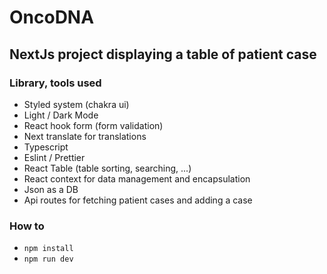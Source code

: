 # OncoDNA

## NextJs project displaying a table of patient case

### Library, tools used

- Styled system (chakra ui)
- Light / Dark Mode
- React hook form (form validation)
- Next translate for translations
- Typescript
- Eslint / Prettier
- React Table (table sorting, searching, ...)
- React context for data management and encapsulation
- Json as a DB
- Api routes for fetching patient cases and adding a case

### How to

- `npm install`
- `npm run dev`
